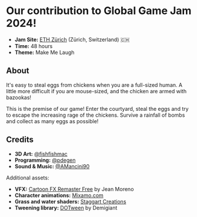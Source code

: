# Our contribution to Global Game Jam 2024!

- **Jam Site:** [ETH Zürich](https://globalgamejam.org/jam-sites/2024/global-game-jam-eth-zurich) (Zürich, Switzerland) 🇨🇭
- **Time:** 48 hours
- **Theme:** Make Me Laugh

## About

It's easy to steal eggs from chickens when you are a full-sized human. A little more difficult if you are mouse-sized, and the chicken are armed with bazookas!

This is the premise of our game! Enter the courtyard, steal the eggs and try to escape the increasing rage of the chickens. Survive a rainfall of bombs and collect as many eggs as possible!

## Credits

- **3D Art:** [@fishfishmac](https://github.com/fishfishmac)
- **Programming:** [@pdegen](https://github.com/pdegen)
- **Sound & Music:** [@AMancini90](https://github.com/AMancini90)

Additional assets:

- **VFX:** [Cartoon FX Remaster Free](https://assetstore.unity.com/packages/vfx/particles/cartoon-fx-remaster-free-109565) by Jean Moreno
- **Character animations:** [Mixamo.com](https://www.mixamo.com)
- **Grass and water shaders:** [Staggart Creations](https://assetstore.unity.com/publishers/15580)
- **Tweening library:** [DOTween](https://assetstore.unity.com/packages/tools/animation/dotween-hotween-v2-27676) by Demigiant